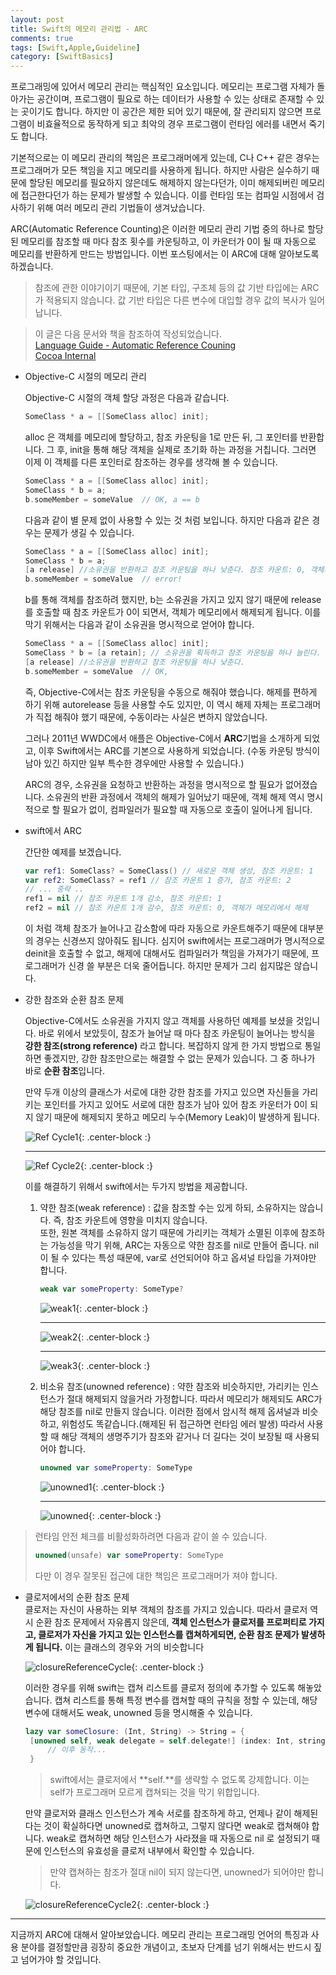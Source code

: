 ```yaml
---
layout: post
title: Swift의 메모리 관리법 - ARC
comments: true
tags: [Swift,Apple,Guideline]
category: [SwiftBasics]
---  
```


프로그래밍에 있어서 메모리 관리는 핵심적인 요소입니다. 메모리는 프로그램 자체가 돌아가는 공간이며, 프로그램이 필요로 하는 데이터가 사용할 수 있는 상태로 존재할 수 있는 곳이기도 합니다. 하지만 이 공간은 제한 되어 있기 때문에, 잘 관리되지 않으면 프로그램이 비효율적으로 동작하게 되고 최악의 경우 프로그램이 런타임 에러를 내면서 죽기도 합니다.  

기본적으로는 이 메모리 관리의 책임은 프로그래머에게 있는데, C나 C++ 같은 경우는 프로그래머가 모든 책임을 지고 메모리를 사용하게 됩니다. 하지만 사람은 실수하기 때문에 할당된 메모리를 필요하지 않은데도 해제하지 않는다던가, 이미 해제되버린 메모리에 접근한다던가 하는 문제가 발생할 수 있습니다. 이를 런타임 또는 컴파일 시점에서 검사하기  위해 여러 메모리 관리 기법들이 생겨났습니다.  

ARC(Automatic Reference Counting)은 이러한 메모리 관리 기법 중의 하나로 할당된 메모리를 참조할 때 마다 참조 횟수를 카운팅하고, 이 카운터가 0이 될 때 자동으로 메모리를 반환하게 만드는 방법입니다. 이번 포스팅에서는 이 ARC에 대해 알아보도록 하겠습니다.

> 참조에 관한 이야기이기 때문에, 기본 타입, 구조체 등의 값 기반 타입에는 ARC가 적용되지 않습니다. 값 기반 타입은 다른 변수에 대입할 경우 값의 복사가 일어납니다.

> 이 글은 다음 문서와 책을 참조하여 작성되었습니다.  
>  [Language Guide - Automatic Reference Couning](https://docs.swift.org/swift-book/LanguageGuide/AutomaticReferenceCounting.html)  
>  [Cocoa Internal](http://ebook.insightbook.co.kr/book/56)

* Objective-C 시절의 메모리 관리  
 
   Objective-C 시절의 객체 할당 과정은 다음과 같습니다.  
    ```objective-c
    SomeClass * a = [[SomeClass alloc] init];
    ```

    alloc 은 객체를 메모리에 할당하고, 참조 카운팅을 1로 만든 뒤, 그 포인터를 반환합니다. 그 후, init을 통해 해당 객체을 실제로 초기화 하는 과정을 거칩니다.  그러면 이제 이 객체를 다른 포인터로 참조하는 경우를 생각해 볼 수 있습니다.

    ```objective-c
    SomeClass * a = [[SomeClass alloc] init];
    SomeClass * b = a;
    b.someMember = someValue  // OK, a == b
    ```  
    
    다음과 같이 별 문제 없이 사용할 수 있는 것 처럼 보입니다. 하지만 다음과 같은 경우는 문제가 생길 수 있습니다.

    ```objective-c
    SomeClass * a = [[SomeClass alloc] init];
    SomeClass * b = a; 
    [a release] //소유권을 반환하고 참조 카운팅을 하나 낮춘다. 참조 카운트: 0, 객체가 메모리에서 해제
    b.someMember = someValue  // error!
    ```  

    b를 통해 객체를 참조하려 했지만, b는 소유권을 가지고 있지 않기 때문에 release를 호출할 때 참조 카운트가 0이 되면서, 객체가 메모리에서 해제되게 됩니다. 이를 막기 위해서는 다음과 같이 소유권을 명시적으로 얻어야 합니다.  

    ```objective-c
    SomeClass * a = [[SomeClass alloc] init];
    SomeClass * b = [a retain]; // 소유권을 획득하고 참조 카운팅을 하나 늘린다.
    [a release] //소유권을 반환하고 참조 카운팅을 하나 낮춘다. 
    b.someMember = someValue  // OK,
    ```  

    즉, Objective-C에서는 참조 카운팅을 수동으로 해줘야 했습니다. 해제를 편하게 하기 위해 autorelease 등을 사용할 수도 있지만, 이 역시 해제 자체는 프로그래머가 직접 해줘야 했기 때문에, 수동이라는 사실은 변하지 않았습니다.  

    그러나 2011년 WWDC에서 애플은 Objective-C에서 **ARC**기법을 소개하게 되었고, 이후 Swift에서는 ARC를 기본으로 사용하게 되었습니다. (수동 카운팅 방식이 남아 있긴 하지만 일부 특수한 경우에만 사용할 수 있습니다.)

    ARC의 경우, 소유권을 요청하고 반환하는 과정을 명시적으로 할 필요가 없어졌습니다. 소유권의 반환 과정에서 객체의 해제가 일어났기 때문에, 객체 해제 역시 명시적으로 할 필요가 없이, 컴파일러가 필요할 때 자동으로 호출이 일어나게 됩니다.    

* swift에서 ARC
 
    간단한 예제를 보겠습니다.
   
    ```swift
    var ref1: SomeClass? = SomeClass() // 새로운 객체 생성, 참조 카운트: 1
    var ref2: SomeClass? = ref1 // 참조 카운트 1 증가, 참조 카운트: 2 
    // ... 중략 ..
    ref1 = nil // 참조 카운트 1개 감소, 참조 카운트: 1
    ref2 = nil // 참조 카운트 1개 감수, 참조 카운트: 0, 객체가 메모리에서 해제 
    ```  

    이 처럼 객체 참조가 늘어나고 감소함에 따라 자동으로 카운트해주기 때문에 대부분의 경우는 신경쓰지 않아줘도 됩니다. 심지어 swift에서는 프로그래머가 명시적으로 deinit을 호출할 수 없고, 해제에 대해서도 컴파일러가 책임을 가져가기 때문에, 프로그래머가 신경 쓸 부분은 더욱 줄어듭니다. 하지만 문제가 그리 쉽지많은 않습니다.

* 강한 참조와 순환 참조 문제  
  
  Objective-C에서도 소유권을 가지지 않고 객체를 사용하던 예제를 보셨을 것입니다. 바로 위에서 보았듯이, 참조가 늘어날 때 마다 참조 카운팅이 늘어나는 방식을 **강한 참조(strong reference)** 라고 합니다. 복잡하지 않게 한 가지 방법으로 통일하면 좋겠지만, 강한 참조만으로는 해결할 수 없는 문제가 있습니다. 그 중 하나가 바로 **순환 참조**입니다.  

  만약 두개 이상의 클래스가 서로에 대한 강한 참조를 가지고 있으면 자신들을 가리키는 포인터를 가지고 있어도 서로에 대한 참조가 남아 있어 참조 카운터가 0이 되지 않기 때문에 해제되지 못하고 메모리 누수(Memory Leak)이 발생하게 됩니다. 

  ![Ref Cycle1]({{'/img/referenceCycle1.png'}}){: .center-block :}

  ---

  ![Ref Cycle2]({{'/img/referenceCycle2.png'}}){: .center-block :}

  이를 해결하기 위해서 swift에서는 두가지 방법을 제공합니다.  

  1. 약한 참조(weak reference) : 값을 참조할 수는 있게 하되, 소유하지는 않습니다. 즉, 참조 카운트에 영향을 미치지 않습니다.  
  또한, 원본 객체를 소유하지 않기 때문에 가리키는 객체가 소멸된 이후에 참조하는 가능성을 막기 위해, ARC는 자동으로 약한 참조를 nil로 만들어 줍니다. nil이 될 수 있다는 특성 때문에,  var로 선언되어야 하고 옵셔널 타입을 가져야만 합니다.  

        ```swift
        weak var someProperty: SomeType?
        ```  

        ![weak1]({{'/img/weakReference1.png'}}){: .center-block :}

        ---

        ![weak2]({{'/img/weakReference2.png'}}){: .center-block :}

        ---

        ![weak3]({{'/img/weakReference3.png'}}){: .center-block :}

    
  2. 비소유 참조(unowned reference) : 약한 참조와 비슷하지만, 가리키는 인스턴스가 절대 해제되지 않을거라 가정합니다. 따라서 메모리가 해제되도 ARC가 해당 참조를 nil로 만들지 않습니다. 이러한 점에서 암시적 해제 옵셔널과 비슷하고, 위험성도 똑같습니다.(해제된 뒤 접근하면 런타임 에러 발생) 따라서 사용할 때 해당 객체의 생명주기가 참조와 같거나 더 길다는 것이 보장될 때 사용되어야 합니다.   
    
        ```swift
        unowned var someProperty: SomeType
        ```   

        ![unowned1]({{'/img/unownedReference1.png'}}){: .center-block :}

        ---

        ![unowned]({{'/img/unownedReference2.png'}}){: .center-block :}

>  런타임 안전 체크를 비활성화하려면 다음과 같이 쓸 수 있습니다.
>
> ```swift
> unowned(unsafe) var someProperty: SomeType
> ```
>
> 다만 이 경우 잘못된 접근에 대한 책임은 프로그래머가 져야 합니다.

* 클로저에서의 순환 참조 문제  
   클로저는 자신이 사용하는 외부 객체의 참조를 가지고 있습니다. 따라서 클로저 역시 순환 참조 문제에서 자유롭지 않은데, **객체 인스턴스가 클로저를 프로퍼티로 가지고, 클로저가 자신을 가지고 있는 인스턴스를 캡쳐하게되면, 순환 참조 문제가 발생하게 됩니다.** 이는 클래스의 경우와 거의 비슷합니다

   ![closureReferenceCycle]({{'/img/closureReferenceCycle1.png'}}){: .center-block :}  

   이러한 경우를 위해 swift는 캡쳐 리스트를 클로저 정의에 추가할 수 있도록 해놓았습니다. 캡쳐 리스트를 통해 특정 변수를 캡쳐할 때의 규칙을 정할 수 있는데, 해당 변수에 대해서도 weak, unowned 등을 명시해줄 수 있습니다.  

   ```swift
   lazy var someClosure: (Int, String) -> String = {
    [unowned self, weak delegate = self.delegate!] (index: Int, stringToProcess: String) -> String in
        // 이후 동작...
    }
    ```
    > swift에서는 클로저에서 **self.**를 생략할 수 없도록 강제합니다. 이는 self가 프로그래머 모르게 캡쳐되는 것을 막기 위합입니다. 

    만약 클로저와 클래스 인스턴스가 계속 서로를 참조하게 하고, 언제나 같이 해제된다는 것이 확실하다면 unowned로 캡쳐하고, 그렇지 않다면 weak로 캡쳐해야 합니다. weak로 캡쳐하면 해당 인스턴스가 사라졌을 때 자동으로 nil 로 설정되기 때문에 인스턴스의 유효성을 클로저 내부에서 확인할 수 있습니다.

    > 만약 캡쳐하는 참조가 절대 nil이 되지 않는다면, unowned가 되어야만 합니다.  

   ![closureReferenceCycle2]({{'/img/closureReferenceCycle2.png'}}){: .center-block :}  

---  

지금까지 ARC에 대해서 알아보았습니다. 메모리 관리는 프로그래밍 언어의 특징과 사용 분야를 결정할만큼 굉장히 중요한 개념이고, 초보자 단계를 넘기 위해서는 반드시 짚고 넘어가야 할 것입니다.